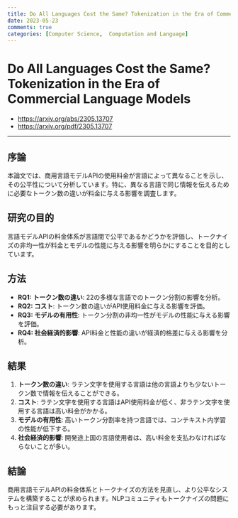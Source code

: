 ```yaml
---
title: Do All Languages Cost the Same? Tokenization in the Era of Commercial Language Models
date: 2023-05-23
comments: true
categories: [Computer Science,  Computation and Language]
---
```


# Do All Languages Cost the Same? Tokenization in the Era of Commercial Language Models
- <https://arxiv.org/abs/2305.13707>
- <https://arxiv.org/pdf/2305.13707>

---
## 序論
本論文では、商用言語モデルAPIの使用料金が言語によって異なることを示し、その公平性について分析しています。特に、異なる言語で同じ情報を伝えるために必要なトークン数の違いが料金に与える影響を調査します。

## 研究の目的
言語モデルAPIの料金体系が言語間で公平であるかどうかを評価し、トークナイズの非均一性が料金とモデルの性能に与える影響を明らかにすることを目的としています。

## 方法
- **RQ1: トークン数の違い**: 22の多様な言語でのトークン分割の影響を分析。
- **RQ2: コスト**: トークン数の違いがAPI使用料金に与える影響を評価。
- **RQ3: モデルの有用性**: トークン分割の非均一性がモデルの性能に与える影響を評価。
- **RQ4: 社会経済的影響**: API料金と性能の違いが経済的格差に与える影響を分析。

## 結果
1. **トークン数の違い**: ラテン文字を使用する言語は他の言語よりも少ないトークン数で情報を伝えることができる。
2. **コスト**: ラテン文字を使用する言語はAPI使用料金が低く、非ラテン文字を使用する言語は高い料金がかかる。
3. **モデルの有用性**: 高いトークン分割率を持つ言語では、コンテキスト内学習の性能が低下する。
4. **社会経済的影響**: 開発途上国の言語使用者は、高い料金を支払わなければならないことが多い。

## 結論
商用言語モデルAPIの料金体系とトークナイズの方法を見直し、より公平なシステムを構築することが求められます。NLPコミュニティもトークナイズの問題にもっと注目する必要があります。

